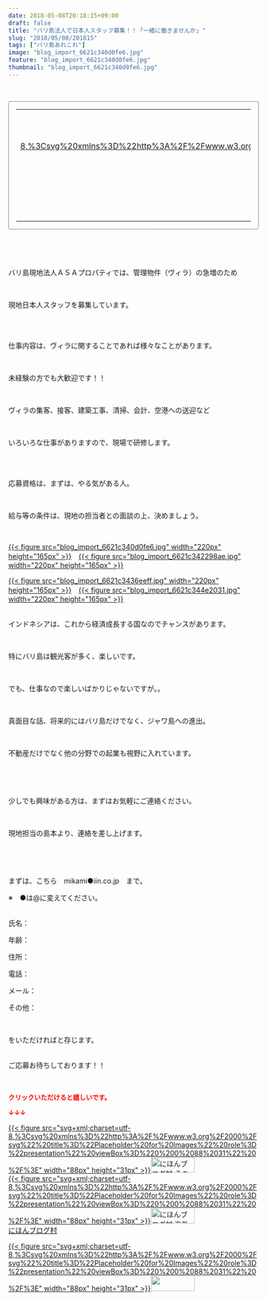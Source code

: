 ```yaml
---
date: 2018-05-08T20:18:15+09:00
draft: false
title: "バリ島法人で日本人スタッフ募集！！「一緒に働きませんか」"
slug: "2018/05/08/201815"
tags: ["バリ島あれこれ"]
image: "blog_import_6621c340d0fe6.jpg"
feature: "blog_import_6621c340d0fe6.jpg"
thumbnail: "blog_import_6621c340d0fe6.jpg"
---
```

<p> </p><div contenteditable="false" style="border:1px dotted;padding:15px;border-radius:4px;"><table border="0" cellpadding="0" cellspacing="0" style="margin:0;table-layout:fixed;" width="100%">	<tbody width="100%">		<tr>			<td aligin="center" style="vertical-align:middle;" width="95"><span style="display:block;text-align:center;"><a alt0="BlogAffiliate" href="affiliate.do?affiliateId=37194525" rel="nofollow" target="_blank">{{< figure src="svg+xml;charset=utf-8,%3Csvg%20xmlns%3D%22http%3A%2F%2Fwww.w3.org%2F2000%2Fsvg%22%20title%3D%22Placeholder%20for%20Images%22%20role%3D%22presentation%22%20viewBox%3D%220%200%201%201%22%20%2F%3E" width="95px" >}}<noscript><img alt="稼げる人の常識、稼げない人の常識" border="0" data-img="affiliate" src="https://images-fe.ssl-images-amazon.com/images/I/51Ft8zEBpkL._SL160_.jpg" style="max-width:95px;vertical-align:middle;margin:0;"></noscript></a></span></td>			<td style="line-height:1.5;padding-left:15px;vertical-align:middle;"><a alt0="BlogAffiliate" href="affiliate.do?affiliateId=37194525" rel="nofollow" target="_blank">稼げる人の常識、稼げない人の常識</a>			<div style="padding: 3px 0;">1,200円</div>			<div style="font-size:0.83em;">Amazon</div></td>		</tr>	</tbody></table></div><p> </p><p> </p><p>バリ島現地法人ＡＳＡプロパティでは、管理物件（ヴィラ）の急増のため</p><p> </p><p>現地日本人スタッフを募集しています。</p><p> </p><p><br/>仕事内容は、ヴィラに関することであれば様々なことがあります。</p><p> </p><p>未経験の方でも大歓迎です！！</p><p> </p><p>ヴィラの集客、接客、建築工事、清掃、会計、空港への送迎など</p><p> </p><p>いろいろな仕事がありますので、現場で研修します。</p><p> </p><p><br/>応募資格は、まずは、やる気がある人。</p><p> </p><p>給与等の条件は、現地の担当者との面談の上、決めましょう。</p><p> </p><p><a href="blog_import_6621c340d0fe6.jpg">{{< figure src="blog_import_6621c340d0fe6.jpg" width="220px" height="165px" >}}</a>　<a href="blog_import_6621c342298ae.jpg">{{< figure src="blog_import_6621c342298ae.jpg" width="220px" height="165px" >}}</a></p><p><a href="blog_import_6621c3436eeff.jpg">{{< figure src="blog_import_6621c3436eeff.jpg" width="220px" height="165px" >}}</a>　<a href="blog_import_6621c344e2031.jpg">{{< figure src="blog_import_6621c344e2031.jpg" width="220px" height="165px" >}}</a></p><p><br/>インドネシアは、これから経済成長する国なのでチャンスがあります。</p><p> </p><p>特にバリ島は観光客が多く、楽しいです。</p><p> </p><p>でも、仕事なので楽しいばかりじゃないですが。。</p><p> </p><p>真面目な話、将来的にはバリ島だけでなく、ジャワ島への進出。</p><p> </p><p>不動産だけでなく他の分野での起業も視野に入れています。</p><p> </p><p> </p><p>少しでも興味がある方は、まずはお気軽にご連絡ください。</p><p> </p><p>現地担当の島本より、連絡を差し上げます。</p><p> </p><p> </p><p>まずは、こちら　mikami●iin.co.jp　まで。</p><p>※　●は@に変えてください。</p><p><br/>氏名：</p><p>年齢：</p><p>住所：</p><p>電話：</p><p>メール：</p><p>その他：</p><p> </p><p>をいただければと存じます。</p><p><br/>ご応募お待ちしております！！</p><p> </p><p><font color="#ff0000" size="2"><strong>クリックいただけると嬉しいです。</strong></font></p><p><font color="#ff0000" size="2"><strong>↓↓↓</strong></font></p><p><a href="ranking.html?p_cid=01260127" id="&amp;blogmura_banner" target="_blank">{{< figure src="svg+xml;charset=utf-8,%3Csvg%20xmlns%3D%22http%3A%2F%2Fwww.w3.org%2F2000%2Fsvg%22%20title%3D%22Placeholder%20for%20Images%22%20role%3D%22presentation%22%20viewBox%3D%220%200%2088%2031%22%20%2F%3E" width="88px" height="31px" >}}<noscript><img alt="にほんブログ村 その他生活ブログ 不動産投資へ" border="0" height="31" src="https://img-proxy.blog-video.jp/images?url=http%3A%2F%2Flife.blogmura.com%2Fhudousantoushi%2Fimg%2Fhudousantoushi88_31.gif" width="88"></noscript></a><br/><a href="ranking.html?p_cid=01260127" target="_blank">{{< figure src="svg+xml;charset=utf-8,%3Csvg%20xmlns%3D%22http%3A%2F%2Fwww.w3.org%2F2000%2Fsvg%22%20title%3D%22Placeholder%20for%20Images%22%20role%3D%22presentation%22%20viewBox%3D%220%200%2088%2031%22%20%2F%3E" width="88px" height="31px" >}}<noscript><img alt="にほんブログ村 海外生活ブログ バリ島情報へ" border="0" height="31" src="https://img-proxy.blog-video.jp/images?url=http%3A%2F%2Foverseas.blogmura.com%2Fbali%2Fimg%2Fbali88_31.gif" width="88"></noscript></a><br/><a href="ranking.html?p_cid=01260127" target="_blank">にほんブログ村</a></p><p><a href="link.php?1804582" title="人気ブログランキングへ">{{< figure src="svg+xml;charset=utf-8,%3Csvg%20xmlns%3D%22http%3A%2F%2Fwww.w3.org%2F2000%2Fsvg%22%20title%3D%22Placeholder%20for%20Images%22%20role%3D%22presentation%22%20viewBox%3D%220%200%2088%2031%22%20%2F%3E" width="88px" height="31px" >}}<noscript><img border="0" height="31" src="https://blog.with2.net/img/banner/banner_22.gif" width="88"></noscript></a></p><p> </p>

